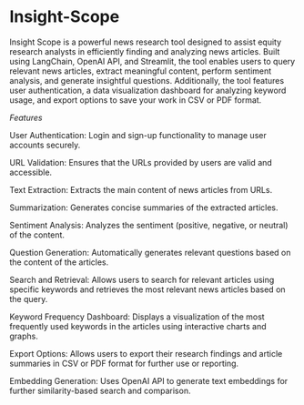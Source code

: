 # Insight-Scope
Insight Scope is a powerful news research tool designed to assist equity research analysts in efficiently finding and analyzing news articles. Built using LangChain, OpenAI API, and Streamlit, the tool enables users to query relevant news articles, extract meaningful content, perform sentiment analysis, and generate insightful questions. Additionally, the tool features user authentication, a data visualization dashboard for analyzing keyword usage, and export options to save your work in CSV or PDF format.

*Features*

User Authentication:
Login and sign-up functionality to manage user accounts securely.

URL Validation:
Ensures that the URLs provided by users are valid and accessible.

Text Extraction:
Extracts the main content of news articles from URLs.

Summarization:
Generates concise summaries of the extracted articles.

Sentiment Analysis:
Analyzes the sentiment (positive, negative, or neutral) of the content.

Question Generation:
Automatically generates relevant questions based on the content of the articles.

Search and Retrieval:
Allows users to search for relevant articles using specific keywords and retrieves the most relevant news articles based on the query.

Keyword Frequency Dashboard:
Displays a visualization of the most frequently used keywords in the articles using interactive charts and graphs.

Export Options:
Allows users to export their research findings and article summaries in CSV or PDF format for further use or reporting.

Embedding Generation:
Uses OpenAI API to generate text embeddings for further similarity-based search and comparison.
